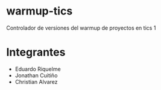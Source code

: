 # warmup-tics
Controlador de versiones del warmup de proyectos en tics 1

# Integrantes
- Eduardo Riquelme
- Jonathan Cuitiño
- Christian Alvarez
